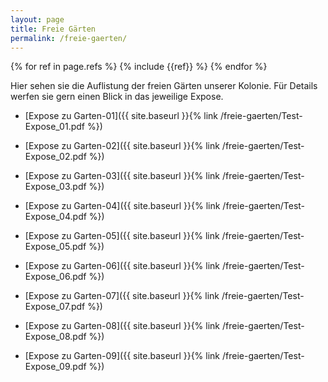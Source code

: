 ```yaml
---
layout: page
title: Freie Gärten
permalink: /freie-gaerten/
---
```


{% for ref in page.refs %}
  {% include {{ref}} %}
{% endfor %}

Hier sehen sie die Auflistung der freien Gärten unserer Kolonie. Für Details werfen sie gern einen Blick in das jeweilige Expose.

* [Expose zu Garten-01]({{ site.baseurl }}{% link /freie-gaerten/Test-Expose_01.pdf %})

* [Expose zu Garten-02]({{ site.baseurl }}{% link /freie-gaerten/Test-Expose_02.pdf %})

* [Expose zu Garten-03]({{ site.baseurl }}{% link /freie-gaerten/Test-Expose_03.pdf %})

* [Expose zu Garten-04]({{ site.baseurl }}{% link /freie-gaerten/Test-Expose_04.pdf %})

* [Expose zu Garten-05]({{ site.baseurl }}{% link /freie-gaerten/Test-Expose_05.pdf %})

* [Expose zu Garten-06]({{ site.baseurl }}{% link /freie-gaerten/Test-Expose_06.pdf %})

* [Expose zu Garten-07]({{ site.baseurl }}{% link /freie-gaerten/Test-Expose_07.pdf %})

* [Expose zu Garten-08]({{ site.baseurl }}{% link /freie-gaerten/Test-Expose_08.pdf %})

* [Expose zu Garten-09]({{ site.baseurl }}{% link /freie-gaerten/Test-Expose_09.pdf %})
